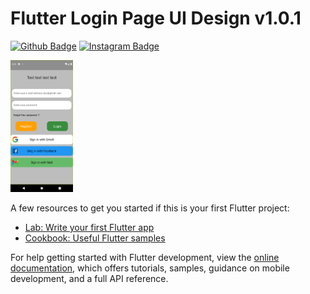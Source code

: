 # Flutter Login Page UI Design v1.0.1 

[![Github Badge](https://img.shields.io/badge/-Github-000?style=quare&labelColor=000&logo=Github&logoColor=white&link=link)](https://github.com/BarisCNGLC)
[![Instagram Badge](https://img.shields.io/badge/-Instagram-C13584?style=flat-quare&labelColor=C13584&logo=instagram&logoColor=white&link=link)](https://www.instagram.com/brscangulec/)


<img src="https://github.com/BarisCNGLC/Flutter_Login_Register/blob/main/Screenshot_1657990250.png" width="100">


A few resources to get you started if this is your first Flutter project:

- [Lab: Write your first Flutter app](https://docs.flutter.dev/get-started/codelab)
- [Cookbook: Useful Flutter samples](https://docs.flutter.dev/cookbook)

For help getting started with Flutter development, view the
[online documentation](https://docs.flutter.dev/), which offers tutorials,
samples, guidance on mobile development, and a full API reference.
